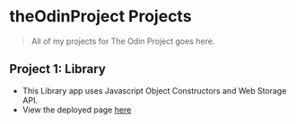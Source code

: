 # theOdinProject Projects
> All of my projects for The Odin Project goes here.

## Project 1: Library
- This Library app uses Javascript Object Constructors and Web Storage API.
- View the deployed page [here](https://library-app-enjel.netlify.app/)
